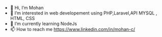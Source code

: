 - 👋 Hi, I’m Mohan 
- 👀 I’m interested in web developement using PHP,Laravel,API MYSQL , HTML, CSS
- 🌱 I’m currently learning NodeJs
- 📫 How to reach me https://www.linkedin.com/in/mohan-c/

<!---
mohanc1989/mohanc1989 is a ✨ special ✨ repository because its `README.md` (this file) appears on your GitHub profile.
You can click the Preview link to take a look at your changes.
--->

